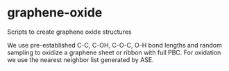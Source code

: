 # graphene-oxide
Scripts to create graphene oxide structures

We use pre-established C-C, C-OH, C-O-C, O-H bond lengths and random sampling to oxidize a graphene sheet or ribbon with full PBC.
For oxidation we use the nearest neighbor list generated by ASE.
